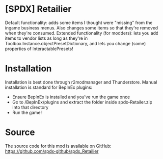 # [SPDX] Retailier

Default functionality: adds some items I thought were "missing" from the ingame business menus. Also changes some items so that they're removed when they're consumed.
Extended functionality (for modders): lets you add items to vendor lists as long as they're in Toolbox.Instance.objectPresetDictionary, and lets you change (some) properties of InteractablePresets!

# Installation

Installation is best done through r2modmanager and Thunderstore.
Manual installation is standard for BepInEx plugins:

* Ensure BepInEx is installed and you've run the game once
* Go to <game directory>/BepInEx/plugins and extract the folder inside spdx-Retailer.zip into that directory
* Run the game!

# Source

The source code for this mod is available on GitHub: https://github.com/spdx-github/spdx_Retailier
